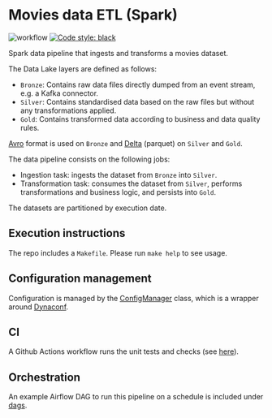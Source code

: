 # Movies data ETL (Spark)
![workflow](https://github.com/guidok91/spark-movies-etl/actions/workflows/python-app.yml/badge.svg)
[![Code style: black](https://img.shields.io/badge/code%20style-black-000000.svg)](https://github.com/psf/black)

Spark data pipeline that ingests and transforms a movies dataset.

The Data Lake layers are defined as follows:
- `Bronze`: Contains raw data files directly dumped from an event stream, e.g. a Kafka connector.
- `Silver`: Contains standardised data based on the raw files but without any transformations applied.
- `Gold`: Contains transformed data according to business and data quality rules.

[Avro](https://avro.apache.org/) format is used on `Bronze` and [Delta](https://delta.io/) (parquet) on `Silver` and `Gold`.

The data pipeline consists on the following jobs:
 - Ingestion task: ingests the dataset from `Bronze` into `Silver`.
 - Transformation task: consumes the dataset from `Silver`, performs transformations and business logic, and persists into `Gold`.

The datasets are partitioned by execution date.

## Execution instructions
The repo includes a `Makefile`. Please run `make help` to see usage.

## Configuration management
Configuration is managed by the [ConfigManager](spark_movies_etl/config/config_manager.py) class, which is a wrapper around [Dynaconf](https://www.dynaconf.com/).

## CI
A Github Actions workflow runs the unit tests and checks (see [here](https://github.com/guidok91/spark-movies-etl/actions)).

## Orchestration
An example Airflow DAG to run this pipeline on a schedule is included under [dags](dags/movies.py).
